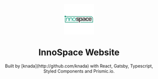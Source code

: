<p align="center">
  <a href="Innospace">
    <img alt="Innospace" src="/src/images/innospace-icon.png" width="100" />
  </a>
</p>
<h1 align="center">
  InnoSpace Website
</h1>

<p align="center">Built by [knada](http://github.com/knada) with React, Gatsby, Typescript, Styled Components and Prismic.io.</p>
